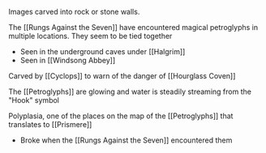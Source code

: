Images carved into rock or stone walls. 

The [[Rungs Against the Seven]] have encountered magical petroglyphs in multiple locations. They seem to be tied together

- Seen in the underground caves under [[Halgrim]]
- Seen in [[Windsong Abbey]]

Carved by [[Cyclops]] to warn of the danger of [[Hourglass Coven]]

The [[Petroglyphs]] are glowing and water is steadily streaming from the "Hook" symbol

Polyplasia, one of the places on the map of the [[Petroglyphs]] that translates to [[Prismere]]
- Broke when the [[Rungs Against the Seven]] encountered them